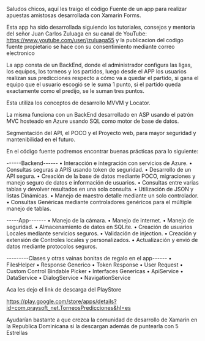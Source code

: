 Saludos chicos, aquí les traigo el código Fuente de un app para realizar apuestas amistosas desarrollada con Xamarin Forms.

Esta app ha sido desarrollada siguiendo los tutoriales, consejos y mentoria del señor Juan Carlos Zuluaga en su canal de YouTube: https://www.youtube.com/user/jzuluaga55
y la publicacion del codigo fuente propietario se hace con su consentimiento mediante correo electronico

La app consta de un BackEnd, donde el administrador configura las ligas, los equipos, los torneos y los partidos, luego desde el APP los usuarios realizan sus predicciones respecto a cómo va a quedar el partido, si gana el equipo que el usuario escogió se le suma 1 punto, si el partido queda exactamente como el predijo, se le suman tres puntos.

Esta utiliza los conceptos de desarrollo MVVM y  Locator.

La misma funciona con un BackEnd desarrollado en ASP usando el patrón MVC hosteado en Azure usando SQL como motor de base de datos.

Segmentación del API, el POCO y el Proyecto web, para mayor seguridad y mantenibilidad en el futuro.

En el código fuente podremos encontrar buenas prácticas para lo siguiente:

------Backend------
•	Interacción e integración con servicios de Azure.
•	Consultas seguras a APIS usando token de seguridad.
•	Desarrollo de un API segura.
•	Creación de la base de datos mediante POCO, migraciones y manejo seguro de datos e información de usuarios.
•	Consultas entre varias tablas y devolver resultados en una sola consulta.
•	Utilización de JSON y listas Dinámicas.
•	Manejo de maestro detalle mediante un solo controlador.
•	Consultas Genéricas mediante controladores genéricos para el múltiple manejo de tablas.

-----App-------
•	Manejo de la cámara.
•	Manejo de internet.
•	Manejo de seguridad.
•	Almacenamiento de datos en SQLite.
•	Creación de usuarios Locales mediante servicios seguros.
•	Validación de injection.
•	Creación y extensión de Controles locales y personalizados.
•	Actualización y envió de datos mediante protocolos seguros.

---------Clases y otras vainas bonitas de regalo en el app------
•	FilesHelper
•	Response Generico
•	Token Response
•	User Request
•	Custom Control Bindable Picker
•	Interfaces Genericas
•	ApiService
•	DataService
•	DialogService
•	NavigationService

Aca les dejo el link de descarga del PlayStore

https://play.google.com/store/apps/details?id=com.praysoft_net.TorneosPredicciones&hl=es

Ayudarían bastante a que crezca la comunidad de desarrollo de Xamarin en la Republica Dominicana si la descargan además de puntearla con 5 Estrellas
